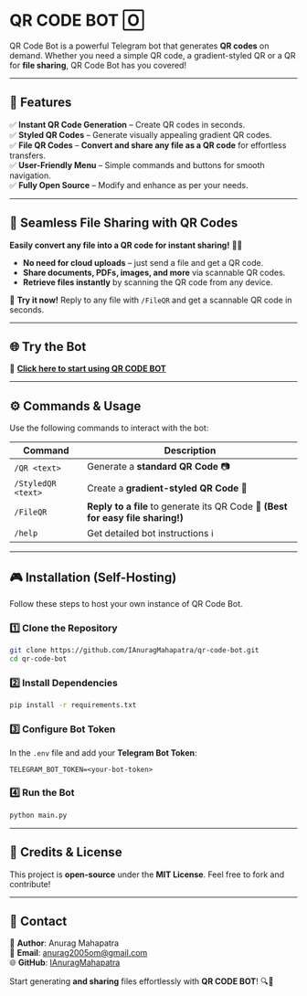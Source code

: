 # QR CODE BOT 🄾

QR Code Bot is a powerful Telegram bot that generates **QR codes** on demand. Whether you need a simple QR code, a gradient-styled QR or a QR for **file sharing**, QR Code Bot has you covered!

---

## 🚀 Features

✅ **Instant QR Code Generation** – Create QR codes in seconds.\
✅ **Styled QR Codes** – Generate visually appealing gradient QR codes.\
✅ **File QR Codes** – **Convert and share any file as a QR code** for effortless transfers.\
✅ **User-Friendly Menu** – Simple commands and buttons for smooth navigation.\
✅ **Fully Open Source** – Modify and enhance as per your needs.

---

## 📂 Seamless File Sharing with QR Codes

**Easily convert any file into a QR code for instant sharing!** 📄🔗

- **No need for cloud uploads** – just send a file and get a QR code.
- **Share documents, PDFs, images, and more** via scannable QR codes.
- **Retrieve files instantly** by scanning the QR code from any device.

📌 **Try it now!** Reply to any file with `/FileQR` and get a scannable QR code in seconds.

---

## 🌐 Try the Bot

🔗 **[Click here to start using QR CODE BOT](https://t.me/enigmaqrbot)**

---

## ⚙️ Commands & Usage

Use the following commands to interact with the bot:

| Command            | Description                                                                      |
| ------------------ | -------------------------------------------------------------------------------- |
| `/QR <text>`       | Generate a **standard QR Code** 📷                                               |
| `/StyledQR <text>` | Create a **gradient-styled QR Code** 🌈                                          |
| `/FileQR`          | **Reply to a file** to generate its QR Code 📄 **(Best for easy file sharing!)** |
| `/help`            | Get detailed bot instructions ℹ️                                                 |

---

## 🎮 Installation (Self-Hosting)

Follow these steps to host your own instance of QR Code Bot.

### 1️⃣ Clone the Repository

```bash
git clone https://github.com/IAnuragMahapatra/qr-code-bot.git
cd qr-code-bot
```

### 2️⃣ Install Dependencies

```bash
pip install -r requirements.txt
```

### 3️⃣ Configure Bot Token

In the `.env` file and add your **Telegram Bot Token**:

```text
TELEGRAM_BOT_TOKEN=<your-bot-token>
```

### 4️⃣ Run the Bot

```bash
python main.py
```

---

## 💍 Credits & License

This project is **open-source** under the **MIT License**. Feel free to fork and contribute!

---

## 💌 Contact

👤 **Author**: Anurag Mahapatra\
📧 **Email**: [anurag2005om@gmail.com](mailto:anurag2005om@gmail.com)\
🌐 **GitHub**: [IAnuragMahapatra](https://github.com/IAnuragMahapatra)

Start generating **and sharing** files effortlessly with **QR CODE BOT**! 🔍📄

